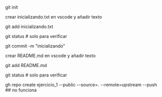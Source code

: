 git init

crear inicializando.txt en vscode y añadir texto

git add inicializando.txt

git status # solo para verificar 

git commit -m "inicializando"

crear README.md en vscode y añadir texto

git add README.md

git status # solo para verificar 

gh repo create ejercicio_1 --public --source=. --remote=upstream --push ## no funciona
